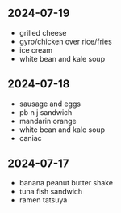 2024-07-19
----
* grilled cheese
* gyro/chicken over rice/fries
* ice cream
* white bean and kale soup

2024-07-18
----
* sausage and eggs
* pb n j sandwich
* mandarin orange
* white bean and kale soup
* caniac

2024-07-17
----
* banana peanut butter shake
* tuna fish sandwich
* ramen tatsuya

